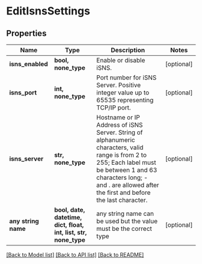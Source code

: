 # EditIsnsSettings


## Properties
Name | Type | Description | Notes
------------ | ------------- | ------------- | -------------
**isns_enabled** | **bool, none_type** | Enable or disable iSNS. | [optional] 
**isns_port** | **int, none_type** | Port number for iSNS Server. Positive integer value up to 65535 representing TCP/IP port. | [optional] 
**isns_server** | **str, none_type** | Hostname or IP Address of iSNS Server. String of alphanumeric characters, valid range is from 2 to 255; Each label must be between 1 and 63 characters long; - and . are allowed after the first and before the last character. | [optional] 
**any string name** | **bool, date, datetime, dict, float, int, list, str, none_type** | any string name can be used but the value must be the correct type | [optional]

[[Back to Model list]](../README.md#documentation-for-models) [[Back to API list]](../README.md#documentation-for-api-endpoints) [[Back to README]](../README.md)


